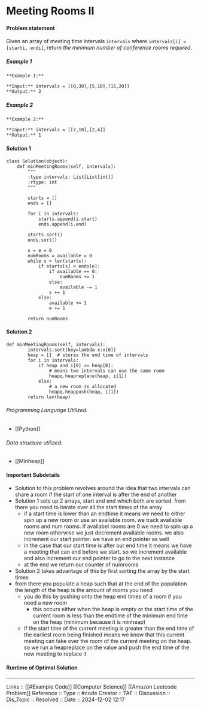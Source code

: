 # Meeting Rooms II

#### Problem statement

Given an array of meeting time intervals `intervals` where `intervals[i] = [starti, endi]`, return _the minimum number of conference rooms required_.
##### Example 1
```
**Example 1:**

**Input:** intervals = [[0,30],[5,10],[15,20]]
**Output:** 2
```
##### Example 2
```
**Example 2:**

**Input:** intervals = [[7,10],[2,4]]
**Output:** 1
```
#### Solution 1
```
class Solution(object):
    def minMeetingRooms(self, intervals):
        """
        :type intervals: List[List[int]]
        :rtype: int
        """

        starts = []
        ends = []

        for i in intervals:
            starts.append(i.start)
            ends.append(i.end)

        starts.sort()
        ends.sort()

        s = e = 0
        numRooms = available = 0
        while s < len(starts):
            if starts[s] < ends[e]:
                if available == 0:
                    numRooms += 1
                else:
                    available -= 1
                s += 1
            else:
                available += 1
                e += 1

        return numRooms
```

#### Solution 2
```
def minMeetingRooms(self, intervals):
        intervals.sort(key=lambda x:x[0])
        heap = []  # stores the end time of intervals
        for i in intervals:
            if heap and i[0] >= heap[0]:
                # means two intervals can use the same room
                heapq.heapreplace(heap, i[1])
            else:
                # a new room is allocated
                heapq.heappush(heap, i[1])
        return len(heap)
```
###### Programming Language Utilized:
- [[Python]]
###### Data structure utilized:
- [[Minheap]]
#### Important Subdetails

- Solution to this problem revolves around the idea that two intervals can share a room if the start of one interval is after the end of another
- Solution 1 sets up 2 arrays, start and end which both are sorted. from there you need to iterate over all the start times of the array
	- if a start time is lower than an endtime it means we need to either spin up a new room or use an available room. we track available rooms and num rooms. if availabel rooms are 0 we need to spin up a new room otherwise we just decrement available rooms.  we also increment our start pointer. we have an end pointer as well
	- in the case that our start time is after our end time it means we have a meeting that can end before we start. so we increment available and also increment our end pointer to go to the next instance
	- at the end we return our counter of numrooms
- Solution 2 takes advantage of this by first sorting the array by the start times
- from there you populate a heap such that at the end of the population the length of the heap is the amount of rooms you need
	- you do this by pushing onto the heap end times of a room if you need a new room
		- this occurs either when the heap is empty or the start time of the current room is less than the endtime of the minimum end time on the heap (minimum because it is minheap)
	- if the start time of the current meeting is greater than the end time of the earliest room being finished means we know that this current meeting can take over the room of the current meeting on the heap. so we run a heapreplace on the value and push the end time of the new meeting to replace it
#### Runtime of Optimal Solution
---
Links :: [[#Example Code]] [[Computer Science]] [[Amazon Leetcode Problem]]
Reference ::
Type :: #code
Creator ::
TAF ::
Discussion ::
Dis_Topic :: 
Resolved ::
Date :: 2024-12-02 12:17
